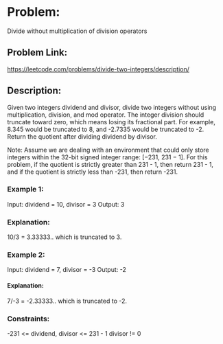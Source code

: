 # Problem: 
Divide without multiplication of division operators

## Problem Link:
https://leetcode.com/problems/divide-two-integers/description/

## Description: 
Given two integers dividend and divisor, divide two integers without using multiplication, division, and mod operator.
The integer division should truncate toward zero, which means losing its fractional part. For example, 8.345 would be truncated to 8, and -2.7335 would be truncated to -2.
Return the quotient after dividing dividend by divisor.

Note: Assume we are dealing with an environment that could only store integers within the 32-bit signed integer range: [−231, 231 − 1]. For this problem, if the quotient is strictly greater than 231 - 1, then return 231 - 1, and if the quotient is strictly less than -231, then return -231.

### Example 1:

Input: dividend = 10, divisor = 3
Output: 3
### Explanation: 
10/3 = 3.33333.. which is truncated to 3.

### Example 2:

Input: dividend = 7, divisor = -3
Output: -2
#### Explanation: 
7/-3 = -2.33333.. which is truncated to -2.
 
### Constraints:

-231 <= dividend, divisor <= 231 - 1
divisor != 0


